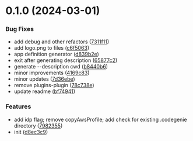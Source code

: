 # 0.1.0 (2024-03-01)


### Bug Fixes

* add debug and other refactors ([7311f11](https://github.com/CodeGenieApp/cli/commit/7311f11f248d84de3933732ae89987bc6897de4a))
* add logo.png to files ([c6f5063](https://github.com/CodeGenieApp/cli/commit/c6f5063e3f015b16e48207a1aaa1b8e35ebb3401))
* app definition generator ([d839b2e](https://github.com/CodeGenieApp/cli/commit/d839b2ef3b28de61b44d8a2bc831c87df01b1794))
* exit after generating description ([65877c2](https://github.com/CodeGenieApp/cli/commit/65877c20e42e53264fd16cfd3905f361a495da0c))
* generate --description cwd ([b8440b6](https://github.com/CodeGenieApp/cli/commit/b8440b6544dad0e615163c837940f45825395e84))
* minor improvements ([4169c83](https://github.com/CodeGenieApp/cli/commit/4169c83684557ba1e18d631e876f5233986e8650))
* minor updates ([7d36ebe](https://github.com/CodeGenieApp/cli/commit/7d36ebe3bb2c76b2e7516c17dfcc640bf189ba0e))
* remove plugins-plugin ([78c738e](https://github.com/CodeGenieApp/cli/commit/78c738e6e8dc6a8f6bbd6d074d8f48f850fc2495))
* update readme ([bf74941](https://github.com/CodeGenieApp/cli/commit/bf749412847bf69c3667cff6af6c986172299cb4))


### Features

* add idp flag; remove copyAwsProfile; add check for existing .codegenie directory ([7982355](https://github.com/CodeGenieApp/cli/commit/79823550bc38fb06715ea838da3b7ee2dd9e28bb))
* init ([d8ec3c9](https://github.com/CodeGenieApp/cli/commit/d8ec3c90024b3f86cf683326c638b3144bfcf1f1))



